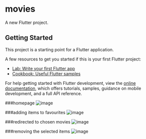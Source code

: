 # movies

A new Flutter project.

## Getting Started

This project is a starting point for a Flutter application.

A few resources to get you started if this is your first Flutter project:

- [Lab: Write your first Flutter app](https://docs.flutter.dev/get-started/codelab)
- [Cookbook: Useful Flutter samples](https://docs.flutter.dev/cookbook)

For help getting started with Flutter development, view the
[online documentation](https://docs.flutter.dev/), which offers tutorials,
samples, guidance on mobile development, and a full API reference.


###homepage
![image](https://github.com/devanganaB/movie-cart/assets/111975037/8fd0fa37-fbc8-4830-bee1-e2e3a9965da4)

###adding items to favourites
![image](https://github.com/devanganaB/movie-cart/assets/111975037/e5a4ca03-29fb-4540-9a5a-0306f28d01b9)

###redirected to chosen movies
![image](https://github.com/devanganaB/movie-cart/assets/111975037/d8254c7a-39e7-48f8-818f-c27d5413cad2)

###removing the selected items
![image](https://github.com/devanganaB/movie-cart/assets/111975037/a1c2565b-c7b9-461c-8fdb-a5b576cfedc2)
